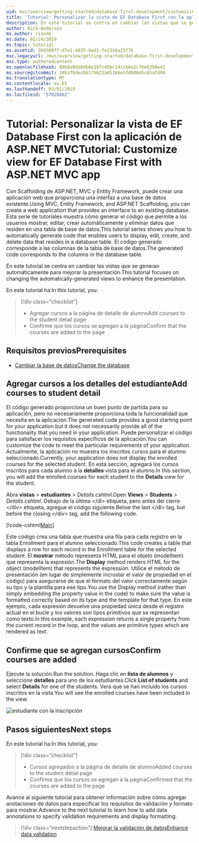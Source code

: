 ```yaml
---
uid: mvc/overview/getting-started/database-first-development/customizing-a-view
title: 'Tutorial: Personalizar la vista de EF Database First con la aplicación de ASP.NET MVC'
description: En este tutorial se centra en cambiar las vistas que se generan automáticamente para mejorar la presentación.
author: Rick-Anderson
ms.author: riande
ms.date: 01/24/2019
ms.topic: tutorial
ms.assetid: 269380ff-d7e1-4035-8ad1-fe1316a25f76
msc.legacyurl: /mvc/overview/getting-started/database-first-development/customizing-a-view
msc.type: authoredcontent
ms.openlocfilehash: 89b8a0eb84b6e287c45bc141c68a2c76e63b0e41
ms.sourcegitcommit: 24b1f6decbb17bb22a45166e5fdb0845c65af498
ms.translationtype: MT
ms.contentlocale: es-ES
ms.lasthandoff: 03/01/2019
ms.locfileid: "57028862"
---
```

# <a name="tutorial-customize-view-for-ef-database-first-with-aspnet-mvc-app"></a><span data-ttu-id="6ae90-103">Tutorial: Personalizar la vista de EF Database First con la aplicación de ASP.NET MVC</span><span class="sxs-lookup"><span data-stu-id="6ae90-103">Tutorial: Customize view for EF Database First with ASP.NET MVC app</span></span>

<span data-ttu-id="6ae90-104">Con Scaffolding de ASP.NET, MVC y Entity Framework, puede crear una aplicación web que proporciona una interfaz a una base de datos existente.</span><span class="sxs-lookup"><span data-stu-id="6ae90-104">Using MVC, Entity Framework, and ASP.NET Scaffolding, you can create a web application that provides an interface to an existing database.</span></span> <span data-ttu-id="6ae90-105">Esta serie de tutoriales muestra cómo generar el código que permite a los usuarios mostrar, editar, crear automáticamente y eliminar datos que residen en una tabla de base de datos.</span><span class="sxs-lookup"><span data-stu-id="6ae90-105">This tutorial series shows you how to automatically generate code that enables users to display, edit, create, and delete data that resides in a database table.</span></span> <span data-ttu-id="6ae90-106">El código generado corresponde a las columnas de la tabla de base de datos.</span><span class="sxs-lookup"><span data-stu-id="6ae90-106">The generated code corresponds to the columns in the database table.</span></span>

<span data-ttu-id="6ae90-107">En este tutorial se centra en cambiar las vistas que se generan automáticamente para mejorar la presentación.</span><span class="sxs-lookup"><span data-stu-id="6ae90-107">This tutorial focuses on changing the automatically-generated views to enhance the presentation.</span></span>

<span data-ttu-id="6ae90-108">En este tutorial ha:</span><span class="sxs-lookup"><span data-stu-id="6ae90-108">In this tutorial, you:</span></span>

> [!div class="checklist"]
> * <span data-ttu-id="6ae90-109">Agregar cursos a la página de detalle de alumno</span><span class="sxs-lookup"><span data-stu-id="6ae90-109">Add courses to the student detail page</span></span>
> * <span data-ttu-id="6ae90-110">Confirme que los cursos se agregan a la página</span><span class="sxs-lookup"><span data-stu-id="6ae90-110">Confirm that the courses are added to the page</span></span>

## <a name="prerequisites"></a><span data-ttu-id="6ae90-111">Requisitos previos</span><span class="sxs-lookup"><span data-stu-id="6ae90-111">Prerequisites</span></span>

* [<span data-ttu-id="6ae90-112">Cambiar la base de datos</span><span class="sxs-lookup"><span data-stu-id="6ae90-112">Change the database</span></span>](changing-the-database.md)

## <a name="add-courses-to-student-detail"></a><span data-ttu-id="6ae90-113">Agregar cursos a los detalles del estudiante</span><span class="sxs-lookup"><span data-stu-id="6ae90-113">Add courses to student detail</span></span>

<span data-ttu-id="6ae90-114">El código generado proporciona un buen punto de partida para su aplicación, pero no necesariamente proporciona toda la funcionalidad que necesita en la aplicación.</span><span class="sxs-lookup"><span data-stu-id="6ae90-114">The generated code provides a good starting point for your application but it does not necessarily provide all of the functionality that you need in your application.</span></span> <span data-ttu-id="6ae90-115">Puede personalizar el código para satisfacer los requisitos específicos de la aplicación.</span><span class="sxs-lookup"><span data-stu-id="6ae90-115">You can customize the code to meet the particular requirements of your application.</span></span> <span data-ttu-id="6ae90-116">Actualmente, la aplicación no muestra los inscritos cursos para el alumno seleccionado.</span><span class="sxs-lookup"><span data-stu-id="6ae90-116">Currently, your application does not display the enrolled courses for the selected student.</span></span> <span data-ttu-id="6ae90-117">En esta sección, agregará los cursos inscritos para cada alumno a la **detalles** vista para el alumno.</span><span class="sxs-lookup"><span data-stu-id="6ae90-117">In this section, you will add the enrolled courses for each student to the **Details** view for the student.</span></span>

<span data-ttu-id="6ae90-118">Abra **vistas** > **estudiantes** > *Details.cshtml*.</span><span class="sxs-lookup"><span data-stu-id="6ae90-118">Open **Views** > **Students** > *Details.cshtml*.</span></span> <span data-ttu-id="6ae90-119">Debajo de la última &lt;/dl&gt; etiqueta, pero antes del cierre &lt;/div&gt; etiqueta, agregue el código siguiente.</span><span class="sxs-lookup"><span data-stu-id="6ae90-119">Below the last &lt;/dl&gt; tag, but before the closing &lt;/div&gt; tag, add the following code.</span></span>

[!code-cshtml[Main](customizing-a-view/samples/sample1.cshtml)]

<span data-ttu-id="6ae90-120">Este código crea una tabla que muestra una fila para cada registro en la tabla Enrollment para el alumno seleccionado.</span><span class="sxs-lookup"><span data-stu-id="6ae90-120">This code creates a table that displays a row for each record in the Enrollment table for the selected student.</span></span> <span data-ttu-id="6ae90-121">El **mostrar** método representa HTML para el objeto (modelItem) que representa la expresión.</span><span class="sxs-lookup"><span data-stu-id="6ae90-121">The **Display** method renders HTML for the object (modelItem) that represents the expression.</span></span> <span data-ttu-id="6ae90-122">Utilice el método de presentación (en lugar de simplemente incrustar el valor de propiedad en el código) para asegurarse de que el formato del valor correctamente según su tipo y la plantilla para ese tipo.</span><span class="sxs-lookup"><span data-stu-id="6ae90-122">You use the Display method (rather than simply embedding the property value in the code) to make sure the value is formatted correctly based on its type and the template for that type.</span></span> <span data-ttu-id="6ae90-123">En este ejemplo, cada expresión devuelve una propiedad única desde el registro actual en el bucle y los valores son tipos primitivos que se representan como texto.</span><span class="sxs-lookup"><span data-stu-id="6ae90-123">In this example, each expression returns a single property from the current record in the loop, and the values are primitive types which are rendered as text.</span></span>

## <a name="confirm-courses-are-added"></a><span data-ttu-id="6ae90-124">Confirme que se agregan cursos</span><span class="sxs-lookup"><span data-stu-id="6ae90-124">Confirm courses are added</span></span>

<span data-ttu-id="6ae90-125">Ejecute la solución.</span><span class="sxs-lookup"><span data-stu-id="6ae90-125">Run the solution.</span></span> <span data-ttu-id="6ae90-126">Haga clic en **lista de alumnos** y seleccione **detalles** para uno de los estudiantes.</span><span class="sxs-lookup"><span data-stu-id="6ae90-126">Click **List of students** and select **Details** for one of the students.</span></span> <span data-ttu-id="6ae90-127">Verá que se han incluido los cursos inscritos en la vista.</span><span class="sxs-lookup"><span data-stu-id="6ae90-127">You will see the enrolled courses have been included in the view.</span></span>

![estudiante con la inscripción](customizing-a-view/_static/image1.png)

## <a name="next-steps"></a><span data-ttu-id="6ae90-129">Pasos siguientes</span><span class="sxs-lookup"><span data-stu-id="6ae90-129">Next steps</span></span>
<span data-ttu-id="6ae90-130">En este tutorial ha:</span><span class="sxs-lookup"><span data-stu-id="6ae90-130">In this tutorial, you:</span></span>

> [!div class="checklist"]
> * <span data-ttu-id="6ae90-131">Cursos agregados a la página de detalle de alumno</span><span class="sxs-lookup"><span data-stu-id="6ae90-131">Added courses to the student detail page</span></span>
> * <span data-ttu-id="6ae90-132">Confirma que los cursos se agregan a la página</span><span class="sxs-lookup"><span data-stu-id="6ae90-132">Confirmed that the courses are added to the page</span></span>

<span data-ttu-id="6ae90-133">Avance al siguiente tutorial para obtener información sobre cómo agregar anotaciones de datos para especificar los requisitos de validación y formato para mostrar.</span><span class="sxs-lookup"><span data-stu-id="6ae90-133">Advance to the next tutorial to learn how to add data annotations to specify validation requirements and display formatting.</span></span>
> [!div class="nextstepaction"]
> [<span data-ttu-id="6ae90-134">Mejorar la validación de datos</span><span class="sxs-lookup"><span data-stu-id="6ae90-134">Enhance data validation</span></span>](enhancing-data-validation.md)
